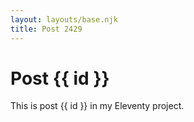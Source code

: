 ```yaml
---
layout: layouts/base.njk
title: Post 2429
---
```


# Post {{ id }}

This is post {{ id }} in my Eleventy project.
